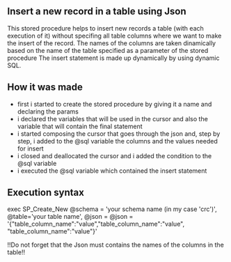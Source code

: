## Insert a new record in a table using Json
This stored procedure helps to insert new records a table (with each execution of it) without specifing all table columns where we want to make the insert of the record.
The names of the columns are taken dinamically based on the name of the table specified as a parameter of the stored procedure
The insert statement is made up dynamically by using dynamic SQL.

## How it was made
- first i started to create the stored procedure by giving it a name and declaring the params
- i declared the variables that will be used in the cursor and also the variable that will contain the final statement
- i started composing the cursor that goes through the json and, step by step, i added to the @sql variable the columns and the values needed for insert
- i closed and deallocated the cursor and i added the condition to the @sql variable
- i executed the @sql variable which contained the insert statement

## Execution syntax
exec SP_Create_New @schema = 'your schema name (in my case 'crc')', @table='your table name',
@json =  @json = '{"table_column_name":"value","table_column_name":"value", "table_column_name":"value"}'

!!Do not forget that the Json must contains the names of the columns in the table!!
